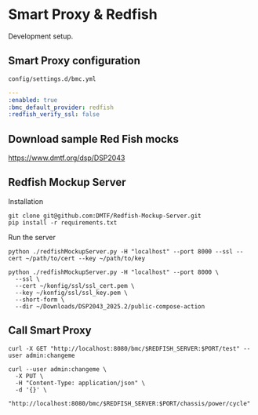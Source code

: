 # Smart Proxy & Redfish
Development setup.

## Smart Proxy configuration

`config/settings.d/bmc.yml`
```yaml
---
:enabled: true
:bmc_default_provider: redfish
:redfish_verify_ssl: false
```

## Download sample Red Fish mocks
https://www.dmtf.org/dsp/DSP2043

## Redfish Mockup Server

Installation
```shell
git clone git@github.com:DMTF/Redfish-Mockup-Server.git
pip install -r requirements.txt
```

Run the server
```shell
python ./redfishMockupServer.py -H "localhost" --port 8000 --ssl --cert ~/path/to/cert --key ~/path/to/key

python ./redfishMockupServer.py -H "localhost" --port 8000 \
  --ssl \
  --cert ~/konfig/ssl/ssl_cert.pem \
  --key ~/konfig/ssl/ssl_key.pem \
  --short-form \
  --dir ~/Downloads/DSP2043_2025.2/public-compose-action
```

## Call Smart Proxy
```shell
curl -X GET "http://localhost:8080/bmc/$REDFISH_SERVER:$PORT/test" --user admin:changeme

curl --user admin:changeme \
  -X PUT \
  -H "Content-Type: application/json" \
  -d '{}' \
  "http://localhost:8080/bmc/$REDFISH_SERVER:$PORT/chassis/power/cycle"
```

